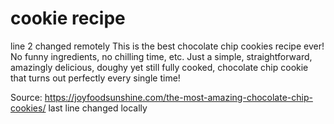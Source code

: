 # cookie recipe
line 2 changed remotely
This is the best chocolate chip cookies recipe ever! No funny ingredients, no chilling time, etc. Just a simple, straightforward, amazingly delicious, doughy yet still fully cooked, chocolate chip cookie that turns out perfectly every single time! 

Source: https://joyfoodsunshine.com/the-most-amazing-chocolate-chip-cookies/
last line changed locally
